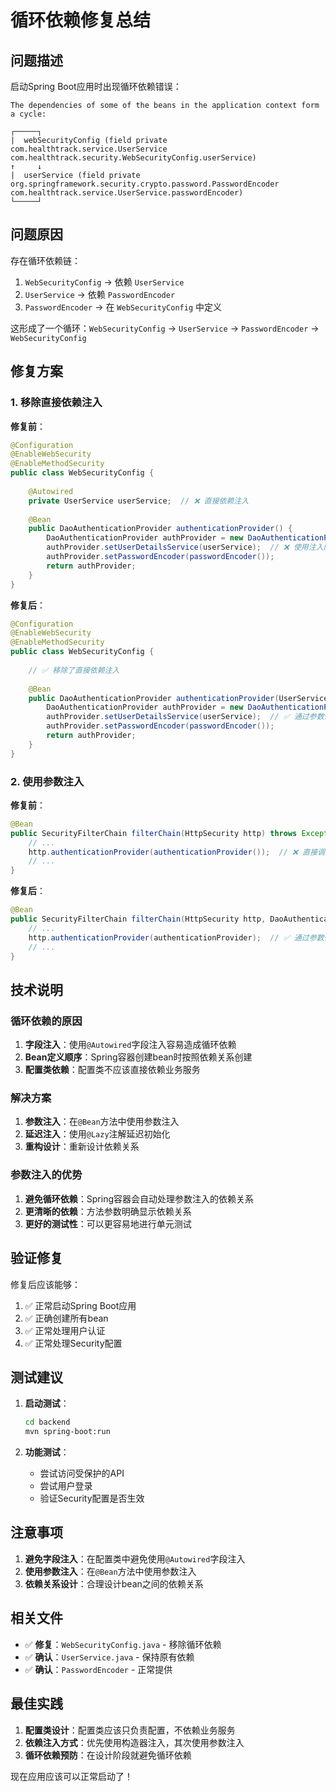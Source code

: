 # 循环依赖修复总结

## 问题描述

启动Spring Boot应用时出现循环依赖错误：

```
The dependencies of some of the beans in the application context form a cycle:

┌─────┐
|  webSecurityConfig (field private com.healthtrack.service.UserService com.healthtrack.security.WebSecurityConfig.userService)
↑     ↓
|  userService (field private org.springframework.security.crypto.password.PasswordEncoder com.healthtrack.service.UserService.passwordEncoder)
└─────┘
```

## 问题原因

存在循环依赖链：
1. `WebSecurityConfig` → 依赖 `UserService`
2. `UserService` → 依赖 `PasswordEncoder`
3. `PasswordEncoder` → 在 `WebSecurityConfig` 中定义

这形成了一个循环：`WebSecurityConfig` → `UserService` → `PasswordEncoder` → `WebSecurityConfig`

## 修复方案

### 1. 移除直接依赖注入

**修复前**：
```java
@Configuration
@EnableWebSecurity
@EnableMethodSecurity
public class WebSecurityConfig {
    
    @Autowired
    private UserService userService;  // ❌ 直接依赖注入
    
    @Bean
    public DaoAuthenticationProvider authenticationProvider() {
        DaoAuthenticationProvider authProvider = new DaoAuthenticationProvider();
        authProvider.setUserDetailsService(userService);  // ❌ 使用注入的依赖
        authProvider.setPasswordEncoder(passwordEncoder());
        return authProvider;
    }
}
```

**修复后**：
```java
@Configuration
@EnableWebSecurity
@EnableMethodSecurity
public class WebSecurityConfig {
    
    // ✅ 移除了直接依赖注入
    
    @Bean
    public DaoAuthenticationProvider authenticationProvider(UserService userService) {
        DaoAuthenticationProvider authProvider = new DaoAuthenticationProvider();
        authProvider.setUserDetailsService(userService);  // ✅ 通过参数传递
        authProvider.setPasswordEncoder(passwordEncoder());
        return authProvider;
    }
}
```

### 2. 使用参数注入

**修复前**：
```java
@Bean
public SecurityFilterChain filterChain(HttpSecurity http) throws Exception {
    // ...
    http.authenticationProvider(authenticationProvider());  // ❌ 直接调用
    // ...
}
```

**修复后**：
```java
@Bean
public SecurityFilterChain filterChain(HttpSecurity http, DaoAuthenticationProvider authenticationProvider) throws Exception {
    // ...
    http.authenticationProvider(authenticationProvider);  // ✅ 通过参数传递
    // ...
}
```

## 技术说明

### 循环依赖的原因

1. **字段注入**：使用`@Autowired`字段注入容易造成循环依赖
2. **Bean定义顺序**：Spring容器创建bean时按照依赖关系创建
3. **配置类依赖**：配置类不应该直接依赖业务服务

### 解决方案

1. **参数注入**：在`@Bean`方法中使用参数注入
2. **延迟注入**：使用`@Lazy`注解延迟初始化
3. **重构设计**：重新设计依赖关系

### 参数注入的优势

1. **避免循环依赖**：Spring容器会自动处理参数注入的依赖关系
2. **更清晰的依赖**：方法参数明确显示依赖关系
3. **更好的测试性**：可以更容易地进行单元测试

## 验证修复

修复后应该能够：
1. ✅ 正常启动Spring Boot应用
2. ✅ 正确创建所有bean
3. ✅ 正常处理用户认证
4. ✅ 正常处理Security配置

## 测试建议

1. **启动测试**：
   ```bash
   cd backend
   mvn spring-boot:run
   ```

2. **功能测试**：
   - 尝试访问受保护的API
   - 尝试用户登录
   - 验证Security配置是否生效

## 注意事项

1. **避免字段注入**：在配置类中避免使用`@Autowired`字段注入
2. **使用参数注入**：在`@Bean`方法中使用参数注入
3. **依赖关系设计**：合理设计bean之间的依赖关系

## 相关文件

- ✅ **修复**：`WebSecurityConfig.java` - 移除循环依赖
- ✅ **确认**：`UserService.java` - 保持原有依赖
- ✅ **确认**：`PasswordEncoder` - 正常提供

## 最佳实践

1. **配置类设计**：配置类应该只负责配置，不依赖业务服务
2. **依赖注入方式**：优先使用构造器注入，其次使用参数注入
3. **循环依赖预防**：在设计阶段就避免循环依赖

现在应用应该可以正常启动了！
